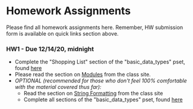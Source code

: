 # Homework Assignments

Please find all homework assignments here. Remember, HW submission form is available on quick links section above.

### HW1 - Due 12/14/20, midnight

* Complete the "Shopping List" section of the "basic_data_types" pset, found [here](https://colab.research.google.com/drive/1hSxgslfvS61xgqf7lLsFV5AUYsn2m5nr?usp=sharing)
* Please read the section on [Modules](https://mottaquikarim.github.io/PYTH127/#out/topics/modules) from the class site.
* *OPTIONAL (recommended for those who don't feel 100% comfortable with the material covered thus far):*
    * Read the section on [String Formatting](https://mottaquikarim.github.io/PYTH127/#out/topics/string_formatting) from the class site
    * Complete all sections of the "basic_data_types" pset, found [here](https://colab.research.google.com/drive/1hSxgslfvS61xgqf7lLsFV5AUYsn2m5nr?usp=sharing)
